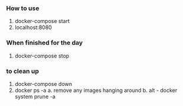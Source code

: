 ### How to use
1. docker-compose start
2. localhost:8080

### When finished for the day
1. docker-compose stop

### to clean up
1. docker-compose down
2. docker ps -a
  a. remove any images hanging around
  b. alt - docker system prune -a
